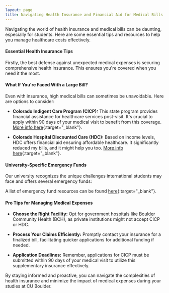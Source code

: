```yaml
---
layout: page
title: Navigating Health Insurance and Financial Aid for Medical Bills
---
```




Navigating the world of health insurance and medical bills can be daunting, especially for students. Here are some essential tips and resources to help you manage healthcare costs effectively.

#### Essential Health Insurance Tips

Firstly, the best defense against unexpected medical expenses is securing comprehensive health insurance. This ensures you're covered when you need it the most.

#### What If You're Faced With a Large Bill?

Even with insurance, high medical bills can sometimes be unavoidable. Here are options to consider:

- **Colorado Indigent Care Program (CICP):** This state program provides financial assistance for healthcare services post-visit. It's crucial to apply within 90 days of your medical visit to benefit from this coverage. [More info here](https://hcpf.colorado.gov/colorado-indigent-care-program){:target="_blank"}.

- **Colorado Hospital Discounted Care (HDC):** Based on income levels, HDC offers financial aid ensuring affordable healthcare. It significantly reduced my bills, and it might help you too. [More info here](https://hcpf.colorado.gov/colorado-hospital-discounted-care){:target="_blank"}.

#### University-Specific Emergency Funds

Our university recognizes the unique challenges international students may face and offers several emergency funds:


A list of emergency fund resources can be found [here](https://www.colorado.edu/cs/students/emergency-funds-and-resources){:target="_blank"}. 

#### Pro Tips for Managing Medical Expenses

- **Choose the Right Facility:** Opt for government hospitals like Boulder Community Health (BCH), as private institutions might not accept CICP or HDC.
  
- **Process Your Claims Efficiently:** Promptly contact your insurance for a finalized bill, facilitating quicker applications for additional funding if needed.

- **Application Deadlines:** Remember, applications for CICP must be submitted within 90 days of your medical visit to utilize this supplementary insurance effectively.

By staying informed and proactive, you can navigate the complexities of health insurance and minimize the impact of medical expenses during your studies at CU Boulder.
